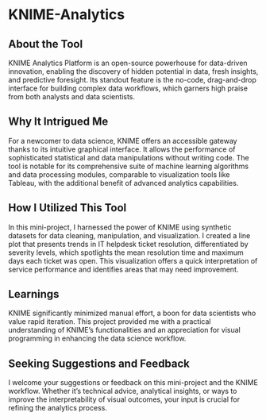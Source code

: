 # KNIME-Analytics

## About the Tool
KNIME Analytics Platform is an open-source powerhouse for data-driven innovation, enabling the discovery of hidden potential in data, fresh insights, and predictive foresight. Its standout feature is the no-code, drag-and-drop interface for building complex data workflows, which garners high praise from both analysts and data scientists.

## Why It Intrigued Me
For a newcomer to data science, KNIME offers an accessible gateway thanks to its intuitive graphical interface. It allows the performance of sophisticated statistical and data manipulations without writing code. The tool is notable for its comprehensive suite of machine learning algorithms and data processing modules, comparable to visualization tools like Tableau, with the additional benefit of advanced analytics capabilities.

## How I Utilized This Tool
In this mini-project, I harnessed the power of KNIME using synthetic datasets for data cleaning, manipulation, and visualization. I created a line plot that presents trends in IT helpdesk ticket resolution, differentiated by severity levels, which spotlights the mean resolution time and maximum days each ticket was open. This visualization offers a quick interpretation of service performance and identifies areas that may need improvement.

## Learnings
KNIME significantly minimized manual effort, a boon for data scientists who value rapid iteration. This project provided me with a practical understanding of KNIME’s functionalities and an appreciation for visual programming in enhancing the data science workflow.

## Seeking Suggestions and Feedback
I welcome your suggestions or feedback on this mini-project and the KNIME workflow. Whether it’s technical advice, analytical insights, or ways to improve the interpretability of visual outcomes, your input is crucial for refining the analytics process.
